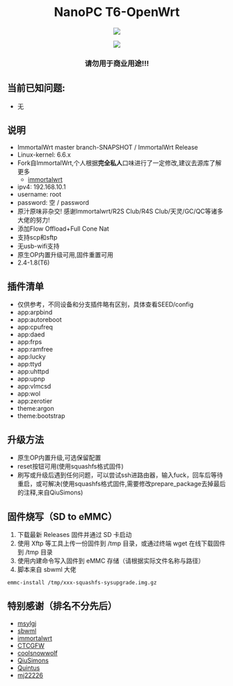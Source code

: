 <h1 align="center">NanoPC T6-OpenWrt</h1>
<p align="center">
<img src="https://forthebadge.com/images/badges/built-with-love.svg">
<p>
<p align="center">
<img src="https://github.com/chenglong-do/T6-OpenWrt/actions/workflows/Immortalwrt-snapshot.yml/badge.svg">
<p>

<h3 align="center">请勿用于商业用途!!!</h1>

## 当前已知问题:
- 无
## 说明
* ImmortalWrt master branch-SNAPSHOT / ImmortalWrt Release
* Linux-kernel: 6.6.x 
* Fork自ImmortalWrt,个人根据**完全私人**口味进行了一定修改,建议去源库了解更多
    - [immortalwrt](https://github.com/immortalwrt/immortalwrt)
* ipv4: 192.168.10.1
* username: root
* password: 空 / password
* 原汁原味非杂交! 感谢Immortalwrt/R2S Club/R4S Club/天灵/GC/QC等诸多大佬的努力!
* 添加Flow Offload+Full Cone Nat
* 支持scp和sftp
* 无usb-wifi支持
* 原生OP内置升级可用,固件重置可用
* 2.4-1.8(T6)

## 插件清单
- 仅供参考，不同设备和分支插件略有区别，具体查看SEED/config
- app:arpbind
- app:autoreboot
- app:cpufreq
- app:daed
- app:frps
- app:ramfree
- app:lucky
- app:ttyd
- app:uhttpd
- app:upnp
- app:vlmcsd
- app:wol
- app:zerotier
- theme:argon
- theme:bootstrap

## 升级方法
* 原生OP内置升级,可选保留配置
* reset按钮可用(使用squashfs格式固件)
* 刷写或升级后遇到任何问题，可以尝试ssh进路由器，输入fuck，回车后等待重启，或可解决(使用squashfs格式固件,需要修改prepare_package去掉最后的注释,来自QiuSimons)

## 固件烧写（SD to eMMC）

1. 下载最新 Releases 固件并通过 SD 卡启动
2. 使用 Xftp 等工具上传一份固件到 /tmp 目录，或通过终端 wget 在线下载固件到 /tmp 目录
3. 使用内建命令写入固件到 eMMC 存储（请根据实际文件名称与路径）
4. 脚本来自 sbwml 大佬
   
```sh
emmc-install /tmp/xxx-squashfs-sysupgrade.img.gz
```

## 特别感谢（排名不分先后）

- [msylgj](https://github.com/msylgj/R2S-R4S-OpenWrt)
- [sbwml](https://github.com/sbwml/r4s_build_script)
- [immortalwrt](https://github.com/immortalwrt/immortalwrt)
- [CTCGFW](https://github.com/immortalwrt) 
- [coolsnowwolf](https://github.com/coolsnowwolf)
- [QiuSimons](https://github.com/QiuSimons) 
- [Quintus](https://github.com/quintus-lab)
- [mj22226](https://github.com/mj22226) 
